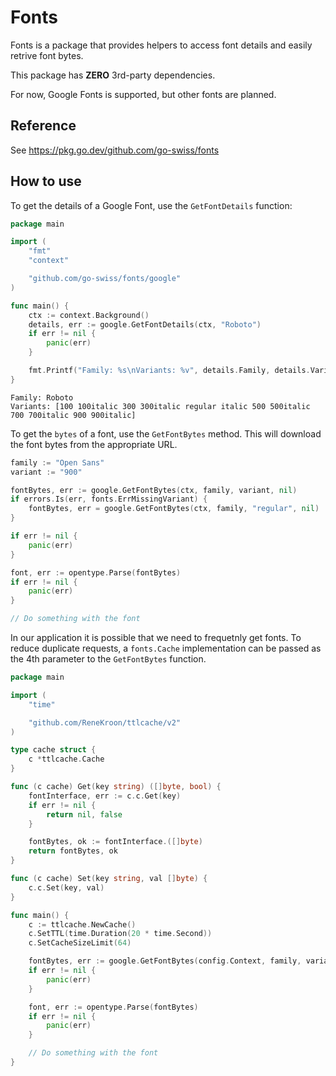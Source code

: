# Fonts

Fonts is a package that provides helpers to access font details and easily retrive font bytes.

This package has **ZERO** 3rd-party dependencies.

For now, Google Fonts is supported, but other fonts are planned.

## Reference

See <https://pkg.go.dev/github.com/go-swiss/fonts>

## How to use

To get the details of a Google Font, use the `GetFontDetails` function:

```go
package main 

import (
    "fmt"
    "context"

    "github.com/go-swiss/fonts/google"
)

func main() {
    ctx := context.Background()
    details, err := google.GetFontDetails(ctx, "Roboto")
    if err != nil {
        panic(err)
    }

    fmt.Printf("Family: %s\nVariants: %v", details.Family, details.Variants)
}
```

```shell
Family: Roboto
Variants: [100 100italic 300 300italic regular italic 500 500italic 700 700italic 900 900italic]
```

To get the `bytes` of a font, use the `GetFontBytes` method. This will download the font bytes from the appropriate URL.

```go
family := "Open Sans"
variant := "900"

fontBytes, err := google.GetFontBytes(ctx, family, variant, nil)
if errors.Is(err, fonts.ErrMissingVariant) {
    fontBytes, err = google.GetFontBytes(ctx, family, "regular", nil)
}

if err != nil {
    panic(err)
}

font, err := opentype.Parse(fontBytes)
if err != nil {
    panic(err)
}

// Do something with the font
```

In our application it is possible that we need to frequetnly get fonts. To reduce duplicate requests, a `fonts.Cache` implementation can be passed as the 4th parameter to the `GetFontBytes` function.


```go
package main 

import (
    "time"

	"github.com/ReneKroon/ttlcache/v2"
)

type cache struct {
	c *ttlcache.Cache
}

func (c cache) Get(key string) ([]byte, bool) {
	fontInterface, err := c.c.Get(key)
	if err != nil {
		return nil, false
	}

	fontBytes, ok := fontInterface.([]byte)
	return fontBytes, ok
}

func (c cache) Set(key string, val []byte) {
	c.c.Set(key, val)
}

func main() {
	c := ttlcache.NewCache()
	c.SetTTL(time.Duration(20 * time.Second))
	c.SetCacheSizeLimit(64)

    fontBytes, err := google.GetFontBytes(config.Context, family, variant, cache{c})
    if err != nil {
        panic(err)
    }

    font, err := opentype.Parse(fontBytes)
    if err != nil {
        panic(err)
    }

    // Do something with the font
}
```
